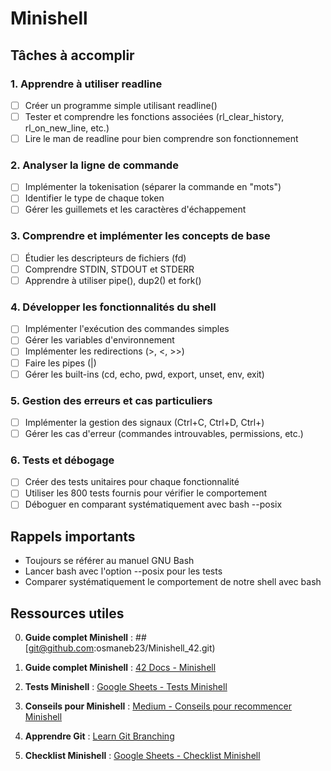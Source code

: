 # Minishell

## Tâches à accomplir

### 1. Apprendre à utiliser readline
- [ ] Créer un programme simple utilisant readline()
- [ ] Tester et comprendre les fonctions associées (rl_clear_history, rl_on_new_line, etc.)
- [ ] Lire le man de readline pour bien comprendre son fonctionnement

### 2. Analyser la ligne de commande
- [ ] Implémenter la tokenisation (séparer la commande en "mots")
- [ ] Identifier le type de chaque token
- [ ] Gérer les guillemets et les caractères d'échappement

### 3. Comprendre et implémenter les concepts de base
- [ ] Étudier les descripteurs de fichiers (fd)
- [ ] Comprendre STDIN, STDOUT et STDERR
- [ ] Apprendre à utiliser pipe(), dup2() et fork()

### 4. Développer les fonctionnalités du shell
- [ ] Implémenter l'exécution des commandes simples
- [ ] Gérer les variables d'environnement
- [ ] Implémenter les redirections (>, <, >>)
- [ ] Faire les pipes (|)
- [ ] Gérer les built-ins (cd, echo, pwd, export, unset, env, exit)

### 5. Gestion des erreurs et cas particuliers
- [ ] Implémenter la gestion des signaux (Ctrl+C, Ctrl+D, Ctrl+\)
- [ ] Gérer les cas d'erreur (commandes introuvables, permissions, etc.)

### 6. Tests et débogage
- [ ] Créer des tests unitaires pour chaque fonctionnalité
- [ ] Utiliser les 800 tests fournis pour vérifier le comportement
- [ ] Déboguer en comparant systématiquement avec bash --posix

## Rappels importants
- Toujours se référer au manuel GNU Bash
- Lancer bash avec l'option --posix pour les tests
- Comparer systématiquement le comportement de notre shell avec bash

## Ressources utiles

0. **Guide complet Minishell** : ##[git@github.com:osmaneb23/Minishell_42.git)

1. **Guide complet Minishell** : [42 Docs - Minishell](https://harm-smits.github.io/42docs/projects/minishell)

2. **Tests Minishell** : [Google Sheets - Tests Minishell](https://docs.google.com/spreadsheets/d/1BPW7k81LJPhGv2fbi35NIIoOC_mGZXQQJDnV0SjulFs/edit?gid=0#gid=0)

3. **Conseils pour Minishell** : [Medium - Conseils pour recommencer Minishell](https://medium.com/@mostafa.omrane/mes-conseils-si-je-devais-recommencer-minishell-a9783c51ba1b)

4. **Apprendre Git** : [Learn Git Branching](https://learngitbranching.js.org/)

5. **Checklist Minishell** : [Google Sheets - Checklist Minishell](https://docs.google.com/spreadsheets/d/1uJHQu0VPsjjBkR4hxOeCMEt3AOM1Hp_SmUzPFhAH-nA/edit?gid=0#gid=0)

